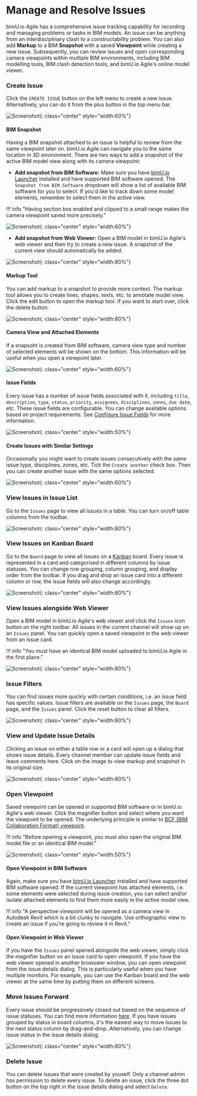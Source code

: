 # Manage and Resolve Issues
bimU.io Agile has a comprehensive issue tracking capability for recording and managing problems or tasks in BIM models. An issue can be anything from an interdisciplinary clash to a constructability problem. You can also add **Markup** to a BIM **Snapshot** with a saved **Viewpoint** while creating a new issue. Subsequently, you can review issues and open corresponding camera viewpoints within multiple BIM environments, including BIM modelling tools, BIM clash detection tools, and bimU.io Agile's online model viewer.

### Create Issue
Click the ``CREATE ISSUE`` button on the left menu to create a new issue. Alternatively, you can do it from the plus button in the top menu bar.

![Screenshot](../images/create-issue-dialog-empty.png){: class="center" style="width:60%"}

#### BIM Snapshot
Having a BIM snapshot attached to an issue is helpful to review from the same viewpoint later on. bimU.io Agile can navigate you to the same location in 3D environment. There are two ways to add a snapshot of the active BIM model view along with its camera viewpoint:

- **Add snapshot from BIM Software:** 
Make sure you have [bimU.io Launcher](/upload-a-bim-model#install-bimuio-launcher) installed and have supported BIM software opened. The ``Snapshot from BIM Software`` dropdown will show a list of available BIM software for you to select. If you'd like to track down some model elements, remember to select them in the active view.

!!! info "Having section box enabled and clipped to a small range makes the camera viewpoint saved more precisely."

![Screenshot](../images/snapshot-from-bim.gif){: class="center" style="width:60%"}

- **Add snapshot from Web Viewer:**
Open a BIM model in bimU.io Agile's web viewer and then try to create a new issue. A snapshot of the current view should automatically be added.

![Screenshot](../images/create-issue-from-web-viewer.png){: class="center" style="width:80%"}

#### Markup Tool
You can add markup to a snapshot to provide more context. The markup tool allows you to create lines, shapes, texts, etc. to annotate model view. Click the edit button to open the markup tool. If you want to start over, click the delete button.

![Screenshot](../images/markup-tool.png){: class="center" style="width:80%"}

#### Camera View and Attached Elements
If a snapsoht is created from BIM software, camera view type and number of selected elements will be shown on the bottom. This information will be useful when you open a viewpoint later.

![Screenshot](../images/attached-elements.png){: class="center" style="width:60%"}

#### Issue Fields
Every issue has a number of issue fields associated with it, including ``title``, ``description``, ``type``, ``status``, ``priority``, ``assignees``, ``disciplines``, ``zones``, ``due date``, etc. These issue fields are configurable. You can change available options based on project requirements. See [Configure Issue Fields](/agile/configure-issue-fields) for more information.

![Screenshot](../images/issue-fields.png){: class="center" style="width:50%"}

#### Create Issues with Similar Settings
Occasionally you might want to create issues consecutively with the same issue type, disciplines, zones, etc. Tick the ``Create another`` check box. Then you can create another issue with the same options selected.

![Screenshot](../images/create-another.png){: class="center" style="width:60%"}

### View Issues in Issue List
Go to the ``Issues`` page to view all issues in a table. You can turn on/off table columns from the toolbar.

![Screenshot](../images/issue-list-select-columns.png){: class="center" style="width:80%"}

### View Issues on Kanban Board
Go to the ``Board`` page to view all issues on a <a href="https://en.wikipedia.org/wiki/Kanban_board" target="_blank">Kanban</a> board. Every issue is represented in a card and categorised in different columns by issue statuses. You can change row grouping, column grouping, and display order from the toolbar. If you drag and drop an issue card into a different column or row, the issue fields will also change accordingly.

![Screenshot](../images/kanban-board-row-group.png){: class="center" style="width:80%"}

### View Issues alongside Web Viewer
Open a BIM model in bimU.io Agile's web viewer and click the ``Issues`` icon button on the right toolbar. All issues in the current channel will show up on an ``Issues`` panel. You can quickly open a saved viewpoint in the web viewer from an issue card.

!!! info "You must have an identical BIM model uploaded to bimU.io Agile in the first place."

![Screenshot](../images/issues-panel-open-viewpoint.png){: class="center" style="width:80%"}

### Issue Filters
You can find issues more quickly with certain conditions, i.e. an issue field has specific values. Issue filters are available on the ``Issues`` page, the ``Board`` page, and the ``Issues`` panel. Click the reset button to clear all filters.

![Screenshot](../images/issue-filters.png){: class="center" style="width:80%"}

### View and Update Issue Details
Clicking an issue on either a table row or a card will open up a dialog that shows issue details. Every channel member can update issue fields and leave comments here. Click on the image to view markup and snapshot in its original size.

![Screenshot](../images/issue-details-dialog-editing.png){: class="center" style="width:80%"}

### Open Viewpoint
Saved viewpoint can be opened in supported BIM software or in bimU.io Agile's web viewer. Click the magnifier button and select where you want the viewpoint to be opened. The underlying principle is similar to <a href="https://github.com/BuildingSMART/BCF-XML/tree/master/Documentation#visualization-information-bcfv-file" target="_blank">BCF (BIM Collaboration Format) viewpoint</a>.

!!! info "Before opening a viewpoint, you must also open the original BIM model file or an identical BIM model."

![Screenshot](../images/open-viewpoint-popover.png){: class="center" style="width:50%"}

#### Open Viewpoint in BIM Software
Again, make sure you have [bimU.io Launcher](/upload-a-bim-model#install-bimuio-launcher) installed and have supported BIM software opened. If the current viewpoint has attached elements, i.e. some elements were selected during issue creation, you can select and/or isolate attached elements to find them more easily in the active model view.

!!! info "A perspective viewpoint will be opened as a camera view in Autodesk Revit which is a bit clunky to navigate. Use orthographic view to create an issue if you're going to review it in Revit."

#### Open Viewpoint in Web Viewer
If you have the ``Issues`` panel opened alongside the web viewer, simply click the magnifier button on an issue card to open viewpoint. If you have the web viewer opened in another browswer window, you can open viewpoint from the issue details dialog. This is particularly useful when you have multiple monitors. For example, you can use the Kanban board and the web viewer at the same time by putting them on different screens.

### Move Issues Forward
Every issue should be progressively closed out based on the sequence of issue statuses. You can find more information [here](/agile/configure-issue-fields#status). If you have issues grouped by status in board columns, it's the easiest way to move issues to the next status column by drag-and-drop. Alternatively, you can change issue status in the issue details dialog.

![Screenshot](../images/moving-issue-card.png){: class="center" style="width:80%"}
 
### Delete Issue
You can delete issues that were created by youself. Only a channel admin has permission to delete every issue. To delete an issue, click the three dot button on the top right in the issue details dialog and select ``Delete``.